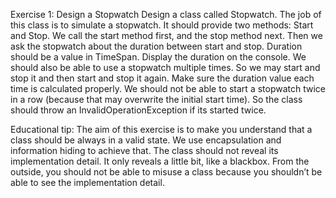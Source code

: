 ﻿Exercise 1: Design a Stopwatch
Design a class called Stopwatch. The job of this class is to simulate a stopwatch. It should
provide two methods: Start and Stop. We call the start method first, and the stop method next.
Then we ask the stopwatch about the duration between start and stop. Duration should be a
value in TimeSpan. Display the duration on the console.
We should also be able to use a stopwatch multiple times. So we may start and stop it and then
start and stop it again. Make sure the duration value each time is calculated properly.
We should not be able to start a stopwatch twice in a row (because that may overwrite the initial
start time). So the class should throw an InvalidOperationException if its started twice.

Educational tip: The aim of this exercise is to make you understand that a class should be
always in a valid state. We use encapsulation and information hiding to achieve that. The class
should not reveal its implementation detail. It only reveals a little bit, like a blackbox. From the
outside, you should not be able to misuse a class because you shouldn’t be able to see the
implementation detail.
